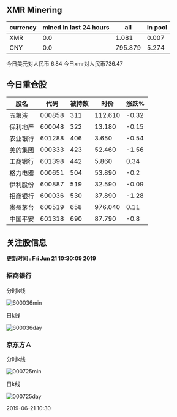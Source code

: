 ## XMR Minering

|currency|mined in last 24 hours|all|in pool|
|---|---|---|---|
|XMR|0.0|1.081|0.007|
|CNY|0.0|795.879|5.274|

今日美元对人民币 6.84	今日xmr对人民币736.47


## 今日重仓股 

|股名|代码|被持数|时价|涨跌%|
|---|---|---|---|---|
|五粮液|000858|311|112.610|-0.32|
|保利地产|600048|322|13.180|-0.15|
|农业银行|601288|406|3.650|-0.54|
|美的集团|000333|423|52.460|-1.56|
|工商银行|601398|442|5.860|0.34|
|格力电器|000651|504|53.890|-0.2|
|伊利股份|600887|519|32.590|-0.09|
|招商银行|600036|530|37.890|-1.28|
|贵州茅台|600519|658|976.040|0.11|
|中国平安|601318|690|87.790|-0.8|

## 关注股信息
**更新时间 : Fri Jun 21 10:30:09 2019**
### 招商银行 
分时k线

![600036min](http://image.sinajs.cn/newchart/min/n/sh600036.gif)

日k线

![600036day](http://image.sinajs.cn/newchart/daily/n/sh600036.gif)

### 京东方Ａ 
分时k线

![000725min](http://image.sinajs.cn/newchart/min/n/sz000725.gif)

日k线

![000725day](http://image.sinajs.cn/newchart/daily/n/sz000725.gif)

2019-06-21 10:30